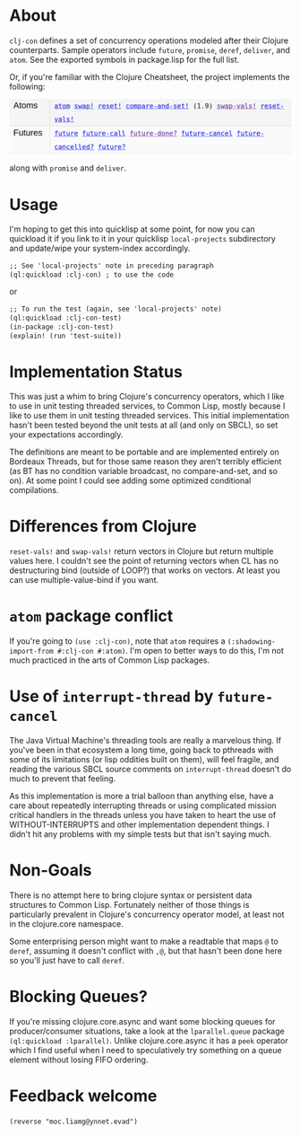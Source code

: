 # About

`clj-con` defines a set of concurrency operations modeled after their Clojure
counterparts. Sample operators include `future`, `promise`, `deref`,
`deliver`, and `atom`. See the exported symbols in package.lisp for the full list.

Or, if you're familiar with the Clojure Cheatsheet, the project implements the following:

![Cheatsheet Screenshot](https://github.com/dtenny/clj-con/blob/main/Screenshot_20210621_205249.png?raw=true)

along with `promise` and `deliver`.

# Usage

I'm hoping to get this into quicklisp at some point, for now you can quickload
it if you link to it in your quicklisp `local-projects` subdirectory and
update/wipe your system-index accordingly.

    ;; See 'local-projects' note in preceding paragraph            
    (ql:quickload :clj-con) ; to use the code

or

    ;; To run the test (again, see 'local-projects' note)
    (ql:quickload :clj-con-test)
    (in-package :clj-con-test)
    (explain! (run 'test-suite))

# Implementation Status

This was just a whim to bring Clojure's concurrency operators, which I like to
use in unit testing threaded services, to Common Lisp, mostly because I like to use
them in unit testing threaded services. This initial implementation hasn't been tested beyond the
unit tests at all (and only on SBCL), so set your expectations accordingly.

The definitions are meant to be portable and are implemented entirely on
Bordeaux Threads, but for those same reason they aren't terribly efficient (as
BT has no condition variable broadcast, no compare-and-set, and so on). At some point
I could see adding some optimized conditional compilations.


# Differences from Clojure

`reset-vals!` and `swap-vals!` return vectors in Clojure but return
multiple values here. I couldn't see the point of returning vectors when CL
has no destructuring bind (outside of LOOP?) that works on vectors. At least you can use
multiple-value-bind if you want.

# `atom` package conflict

If you're going to `(use :clj-con)`, note that `atom` requires a
`(:shadowing-import-from #:clj-con #:atom)`.  I'm open to better ways to do
this, I'm not much practiced in the arts of Common Lisp packages.

# Use of `interrupt-thread` by `future-cancel`

The Java Virtual Machine's threading tools are really a marvelous thing.  If
you've been in that ecosystem a long time, going back to pthreads with some of
its limitations (or lisp oddities built on them), will feel fragile, and
reading the various SBCL source comments on `interrupt-thread` doesn't do much
to prevent that feeling.

As this implementation is more a trial balloon than anything else, have a care
about repeatedly interrupting threads or using complicated mission critical
handlers in the threads unless you have taken to heart the use of
WITHOUT-INTERRUPTS and other implementation dependent things. I didn't hit any
problems with my simple tests but that isn't saying much.

# Non-Goals

There is no attempt here to bring clojure syntax or persistent data structures to
Common Lisp.  Fortunately neither of those things is particularly prevalent in
Clojure's concurrency operator model, at least not in the clojure.core
namespace. 

Some enterprising person might want to make a readtable that maps `@` to
`deref`, assuming it doesn't conflict with `,@`, but that hasn't been done
here so you'll just have to call `deref`.

# Blocking Queues?

If you're missing clojure.core.async and want some blocking queues for producer/consumer
situations, take a look at the `lparallel.queue` package `(ql:quickload
:lparallel)`. Unlike clojure.core.async it has a `peek` operator which I find useful
when I need to speculatively try something on a queue element without losing FIFO ordering.

# Feedback welcome

`(reverse "moc.liamg@ynnet.evad")`
